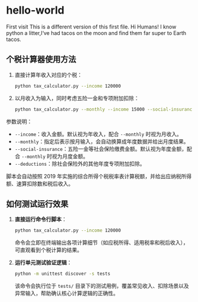 # hello-world
First visit
This is a different version of this first file.
Hi Humans!
I know python a litter,I‘ve had tacos on the moon and find them far super to Earth tacos.

## 个税计算器使用方法

1. 直接计算年收入对应的个税：

   ```bash
   python tax_calculator.py --income 120000
   ```

2. 以月收入为输入，同时考虑五险一金和专项附加扣除：

   ```bash
   python tax_calculator.py --monthly --income 15000 --social-insurance 2000 --deductions 12000
   ```

参数说明：
- `--income`：收入金额。默认视为年收入，配合 `--monthly` 时视为月收入。
- `--monthly`：指定后表示按月输入，会自动换算成年度数据并给出月度结果。
- `--social-insurance`：五险一金等社会保险缴费金额。默认视为年度金额，配合 `--monthly` 时视为月度金额。
- `--deductions`：除社会保险外的其他年度专项附加扣除。

脚本会自动按照 2019 年实施的综合所得个税税率表计算税额，并给出应纳税所得额、速算扣除数和税后收入。

## 如何测试运行效果

1. **直接运行命令行脚本**：

   ```bash
   python tax_calculator.py --income 120000
   ```

   命令会立即在终端输出各项计算细节（如应税所得、适用税率和税后收入），可直观看到个税计算的结果。

2. **运行单元测试验证逻辑**：

   ```bash
   python -m unittest discover -s tests
   ```

   该命令会执行位于 `tests/` 目录下的测试用例，覆盖常见收入、扣除场景以及异常输入，帮助确认核心计算逻辑的正确性。
